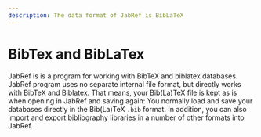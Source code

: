 ```yaml
---
description: The data format of JabRef is BibLaTeX
---
```


# BibTex and BibLaTex

JabRef is is a program for working with BibTeX and biblatex databases. JabRef program uses no separate internal file format, but directly works with BibTeX and Biblatex. That means, your Bib\(La\)TeX file is kept as is when opening in JabRef and saving again: You normally load and save your databases directly in the Bib\(La\)TeX `.bib` format. In addition, you can also [import](../collect) and export bibliography libraries in a number of other formats into JabRef.

